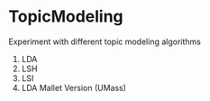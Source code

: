 # TopicModeling
Experiment with different topic modeling algorithms
1. LDA
2. LSH
3. LSI
4. LDA Mallet Version (UMass)
